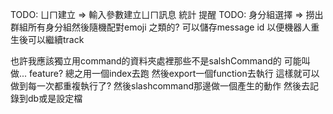 
TODO: ㄩㄇ建立 => 輸入參數建立ㄩㄇ訊息 統計 提醒 
TODO: 身分組選擇 => 撈出群組所有身分組然後隨機配對emoji 之類的?
可以儲存message id 以便機器人重生後可以繼續track

也許我應該獨立用command的資料夾處裡那些不是salshCommand的
可能叫做... feature? 總之用一個index去跑 然後export一個function去執行
這樣就可以做到每一次都重複執行了?
然後slashcommand那邊做一個產生的動作 然後去記錄到db或是設定檔